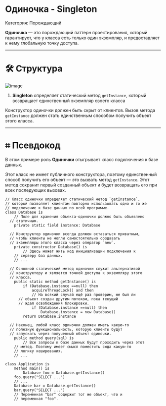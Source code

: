 # Одиночка - Singleton

Категория: Порождающий

**Одиночка** — это порождающий паттерн проектирования, который гарантирует, что у класса есть только один экземпляр, и предоставляет к нему глобальную точку доступа.

---

# 🛠️ Структура


![image](https://github.com/user-attachments/assets/d0c9a7af-f331-46c7-bf66-7aa641ae90c9)


1. **Singleton** определяет статический метод `getInstance`, который возвращает единственный экземпляр своего класса

Конструктор одиночки должен быть скрыт от клиентов. Вызов метода `getInstance` должен стать единственным способом получить объект этого класса.

---

# ⌗ Псевдокод

В этом примере роль **Одиночки** отыгрывает класс подключения к базе данных.

Этот класс не имеет публичного конструктора, поэтому единственный способ получить его объект — это вызвать метод `getInstance`. Этот метод сохранит первый созданный объект и будет возвращать его при всех последующих вызовах.

```
// Класс одиночки определяет статический метод `getInstance`,
// который позволяет клиентам повторно использовать одно и то же
// подключение к базе данных по всей программе.
class Database is
	// Поле для хранения объекта-одиночки должно быть объявлено
  // статичным.
	private static field instance: Database

  // Конструктор одиночки всегда должен оставаться приватным,
  // чтобы клиенты не могли самостоятельно создавать
  // экземпляры этого класса через оператор `new`.
	private constructor Database() is
		// Здесь может жить код инициализации подключения к
    // серверу баз данных.
    // ...

  // Основной статический метод одиночки служит альтернативой
  // конструктору и является точкой доступа к экземпляру этого
  // класса.
	public static method getInstance() is
		if (Database.instance ==null) then
			acquireThreadLock() and then
			// На всякий случай ещё раз проверим, не был ли
      // объект создан другим потоком, пока текущий
      // ждал освобождения блокировки.
			if (Database.instance ==null) then
				Database.instance = new Database()
		return Database.instance

  // Наконец, любой класс одиночки должен иметь какую-то
  // полезную функциональность, которую клиенты будут
  // запускать через полученный объект одиночки.
	public method query(sql) is
		// Все запросы к базе данных будут проходить через этот
    // метод. Поэтому имеет смысл поместить сюда какую-то
    // логику кеширования.
    // ...

class Application is 
	method main() is
		Database foo = Database.getInstance()
    foo.query("SELECT ...")
    // ...
    Database bar = Database.getInstance()
    bar.query("SELECT ...")
    // Переменная "bar" содержит тот же объект, что и
    // переменная "foo".
```
